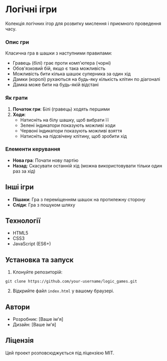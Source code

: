 # Логічні ігри

Колекція логічних ігор для розвитку мислення і приємного проведення часу.

### Опис гри

Класична гра в шашки з наступними правилами:
- Гравець (білі) грає проти комп'ютера (чорні)
- Обов'язковий бій, якщо є така можливість
- Можливість бити кілька шашок суперника за один хід
- Дамки (королі) рухаються на будь-яку кількість клітин по діагоналі
- Дамка може бити на будь-якій відстані

### Як грати

1. **Початок гри**: Білі (гравець) ходять першими
2. **Ходи**:
   - Натисніть на білу шашку, щоб вибрати її
   - Зелені індикатори показують можливі ходи
   - Червоні індикатори показують можливі взяття
   - Натисніть на підсвічену клітину, щоб зробити хід

### Елементи керування

- **Нова гра**: Почати нову партію
- **Назад**: Скасувати останній хід (можна використовувати тільки один раз за хід)

## Інші ігри

- **Пішаки**: Гра з переміщенням шашок на протилежну сторону
- **Сліди**: Гра з пошуком шляху

## Технології

- HTML5
- CSS3
- JavaScript (ES6+)

## Установка та запуск

1. Клонуйте репозиторій:
```
git clone https://github.com/your-username/logic_games.git
```

2. Відкрийте файл `index.html` у вашому браузері.

## Автори

- Розробник: [Ваше ім'я]
- Дизайн: [Ваше ім'я]

## Ліцензія

Цей проект розповсюджується під ліцензією MIT. 